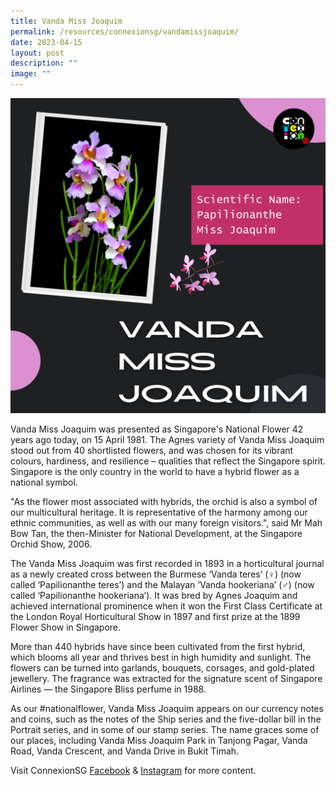 ```yaml
---
title: Vanda Miss Joaquim
permalink: /resources/connexionsg/vandamissjoaquim/
date: 2023-04-15
layout: post
description: ""
image: ""
---
```

![](/images/connexionsg/2023/vanda%20ms%20joaquim%201.png)

Vanda Miss Joaquim was presented as Singapore's National Flower 42 years ago today, on 15 April 1981. The Agnes variety of Vanda Miss Joaquim stood out from 40 shortlisted flowers, and was chosen for its vibrant colours, hardiness, and resilience – qualities that reflect the Singapore spirit. Singapore is the only country in the world to have a hybrid flower as a national symbol.

"As the flower most associated with hybrids, the orchid is also a symbol of our multicultural heritage. It is representative of the harmony among our ethnic communities, as well as with our many foreign visitors.", said Mr Mah Bow Tan, the then-Minister for National Development, at the Singapore Orchid Show, 2006.

The Vanda Miss Joaquim was first recorded in 1893 in a horticultural journal as a newly created cross between the Burmese ‘Vanda teres’ (♀) (now called ‘Papilionanthe teres’) and the Malayan ‘Vanda hookeriana’ (♂) (now called ‘Papilionanthe hookeriana’). It was bred by Agnes Joaquim and achieved international prominence when it won the First Class Certificate at the London Royal Horticultural Show in 1897 and first prize at the 1899 Flower Show in Singapore.

More than 440 hybrids have since been cultivated from the first hybrid, which blooms all year and thrives best in high humidity and sunlight. The flowers can be turned into garlands, bouquets, corsages, and gold-plated jewellery. The fragrance was extracted for the signature scent of Singapore Airlines — the Singapore Bliss perfume in 1988.

As our #nationalflower, Vanda Miss Joaquim appears on our currency notes and coins, such as the notes of the Ship series and the five-dollar bill in the Portrait series, and in some of our stamp series. The name graces some of our places, including Vanda Miss Joaquim Park in Tanjong Pagar, Vanda Road, Vanda Crescent, and Vanda Drive in Bukit Timah.

Visit ConnexionSG [Facebook](https://www.facebook.com/ConnexionSG) & [Instagram](https://www.instagram.com/connexionsg/) for more content.